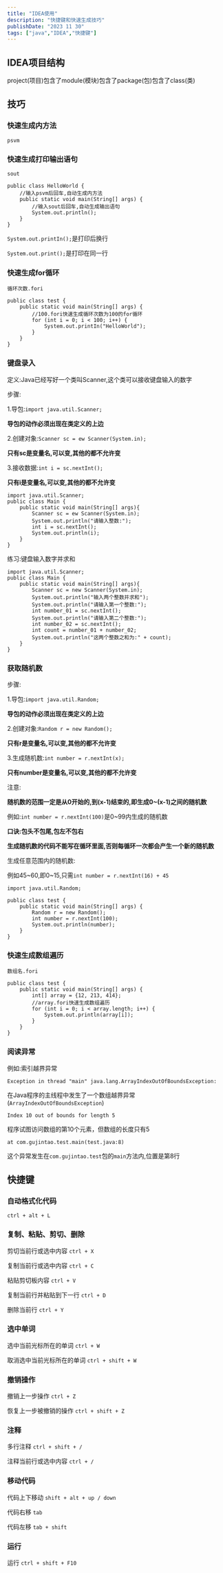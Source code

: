 ```yaml
---
title: "IDEA使用"
description: "快捷键和快速生成技巧"
publishDate: "2023 11 30"
tags: ["java","IDEA","快捷键"]
---
```


## IDEA项目结构

project(项目)包含了module(模块)包含了package(包)包含了class(类)

## 技巧

### 快速生成内方法

`psvm`

### 快速生成打印输出语句

`sout`

```
public class HelloWorld {
    //输入psvm后回车,自动生成内方法
    public static void main(String[] args) {
        //输入sout后回车,自动生成输出语句
        System.out.println();
    }
}
```

`System.out.printIn();`是打印后换行

`System.out.print();`是打印在同一行

### 快速生成for循环

`循环次数.fori`

```
public class test {
    public static void main(String[] args) {
        //100.fori快速生成循环次数为100的for循环
        for (int i = 0; i < 100; i++) {
            System.out.printIn("HelloWorld");
        }
    }
}
```

### 键盘录入

定义:Java已经写好一个类叫Scanner,这个类可以接收键盘输入的数字

步骤:

1.导包:`import java.util.Scanner;`

**导包的动作必须出现在类定义的上边**

2.创建对象:`Scanner sc = ew Scanner(System.in);`

**只有sc是变量名,可以变,其他的都不允许变**

3.接收数据:`int i = sc.nextInt();`

**只有i是变量名,可以变,其他的都不允许变**

```
import java.util.Scanner;
public class Main {
    public static void main(String[] args){
        Scanner sc = ew Scanner(System.in);
        System.out.println("请输入整数:");
        int i = sc.nextInt();
        System.out.println(i);
    }
}
```

练习:键盘输入数字并求和

```
import java.util.Scanner;
public class Main {
    public static void main(String[] args){
        Scanner sc = new Scanner(System.in);
        System.out.println("输入两个整数并求和");
        System.out.println("请输入第一个整数:");
        int number_01 = sc.nextInt();
        System.out.println("请输入第二个整数:");
        int number_02 = sc.nextInt();
        int count = number_01 + number_02;
        System.out.println("这两个整数之和为:" + count);
    }
}
```

### 获取随机数

步骤:

1.导包:`import java.util.Random;`

**导包的动作必须出现在类定义的上边**

2.创建对象:`Random r = new Random();`

**只有r是变量名,可以变,其他的都不允许变**

3.生成随机数:`int number = r.nextInt(x);`

**只有number是变量名,可以变,其他的都不允许变**

注意:

**随机数的范围一定是从0开始的,到(x-1)结束的,即生成0~(x-1)之间的随机数**

例如:`int number = r.nextInt(100)`是0~99内生成的随机数

**口诀:包头不包尾,包左不包右**

**生成随机数的代码不能写在循环里面,否则每循环一次都会产生一个新的随机数**

生成任意范围内的随机数:

例如45~60,即0~15,只需`int number = r.nextInt(16) + 45`

```
import java.util.Random;

public class test {
    public static void main(String[] args) {
        Random r = new Random();
        int number = r.nextInt(100);
        System.out.println(number);
    }
}
```

### 快速生成数组遍历

`数组名.fori`

```
public class test {
    public static void main(String[] args) {
        int[] array = {12, 213, 414};
        //array.fori快速生成数组遍历
        for (int i = 0; i < array.length; i++) {
            System.out.println(array[i]);
        }
    }
}
```

### 阅读异常

例如:索引越界异常

`Exception in thread "main" java.lang.ArrayIndexOutOfBoundsException: `

在Java程序的主线程中发生了一个数组越界异常(`ArrayIndexOutOfBoundsException`)

`Index 10 out of bounds for length 5`

程序试图访问数组的第10个元素，但数组的长度只有5

`at com.gujintao.test.main(test.java:8)`

这个异常发生在`com.gujintao.test`包的`main`方法内,位置是第8行

## 快捷键

### 自动格式化代码

`ctrl + alt + L`  

### 复制、粘贴、剪切、删除

剪切当前行或选中内容 `ctrl + X` 

复制当前行或选中内容 `ctrl + C`

粘贴剪切板内容 `ctrl + V`    

复制当前行并粘贴到下一行 `ctrl + D`   

删除当前行 `ctrl + Y` 

### 选中单词

选中当前光标所在的单词 `ctrl + W`    

取消选中当前光标所在的单词 `ctrl + shift + W`   

### 撤销操作

撤销上一步操作 `ctrl + Z`

恢复上一步被撤销的操作 `ctrl + shift + Z`

### 注释

多行注释 `ctrl + shift + /`    

注释当前行或选中内容 `ctrl + /`    

### 移动代码

代码上下移动 `shift + alt + up / down`    

代码右移 `tab`    

代码左移 `tab + shift`    

### 运行

运行 `ctrl + shift + F10`
